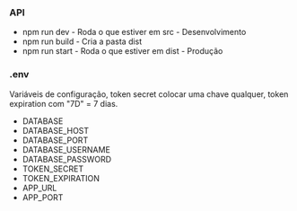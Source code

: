 ### API
- npm run dev - Roda o que estiver em src - Desenvolvimento
- npm run build - Cria a pasta dist
- npm run start - Roda o que estiver em dist - Produção

### .env
Variáveis de configuração, token secret colocar uma chave qualquer, token expiration com "7D" = 7 dias.
- DATABASE
- DATABASE_HOST
- DATABASE_PORT
- DATABASE_USERNAME
- DATABASE_PASSWORD
- TOKEN_SECRET
- TOKEN_EXPIRATION
- APP_URL
- APP_PORT
